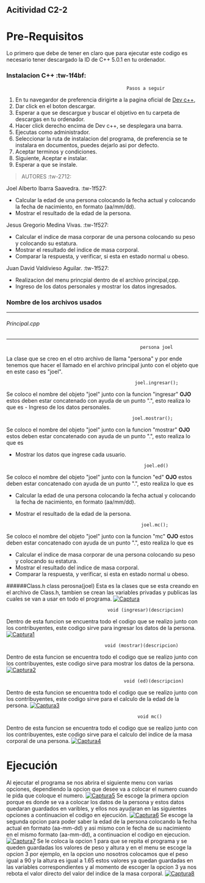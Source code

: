 Acitividad C2-2
------------------------------------------------
**Pre-Requisitos**
==
Lo primero que debe de tener en claro que para ejecutar este codigo es necesario tener descargado la ID de C++ 5.0.1 en tu ordenador.
### Instalacion C++ :tw-1f4bf:
                                                Pasos a seguir
1. En tu navegardor de preferencia dirigirte a la pagina oficial de [Dev c++](https://sourceforge.net/projects/orwelldevcpp/ "Dev c++"),
1. Dar click en el boton descargar.
1. Esperar a que se descargue y buscar el objetivo en tu carpeta de descargas en tu ordenador.
1. Hacer click derecho encima de Dev c++, se desplegara una barra.
1. Ejecutas como administrador.
1. Seleccionar la ruta de instalacion del programa, de preferencia se te instalara en documentos, puedes dejarlo asi por defecto.
1. Aceptar terminos y condiciones.
1. Siguiente, Aceptar e instalar.
1. Esperar a que se instale.

> AUTORES :tw-2712:

Joel Alberto Ibarra Saavedra. :tw-1f527:
- Calcular la edad de una persona colocando la fecha actual y colocando la fecha de nacimiento, en formato (aa/mm/dd).
- Mostrar el resultado de la edad de la persona.

Jesus Gregorio Medina Vivas. :tw-1f527:
- Calcular el indice de masa corporar de una persona colocando su peso y colocando su estatura.
- Mostrar el resultado del indice de masa corporal.
- Comparar la respuesta, y verificar, si esta en estado normal u obeso.

Juan David Valdivieso Aguilar. :tw-1f527:
- Realizacion del menu princpial dentro de el archivo principal,cpp.
- Ingreso de los datos personales  y mostrar los datos ingresados.

### Nombre de los archivos usados
-------------------------------------------------
###### Principal.cpp
-------------------------------------------------
                                                     persona joel
La clase que se creo en el otro archivo de llama "persona" y por ende tenemos que hacer el llamado en el archivo principal junto con el objeto que en este caso es "joel".

                                                   joel.ingresar();
Se coloco el nombre del objeto "joel" junto con la funcion "ingresar" **OJO** estos deben estar concatenado con ayuda de un punto ".", esto realiza lo que es - Ingreso de los datos personales.

                                                  joel.mostrar();
Se coloco el nombre del objeto "joel" junto con la funcion "mostrar" **OJO** estos deben estar concatenado con ayuda de un punto ".", esto realiza lo que es 
- Mostrar los datos que ingrese cada usuario.

                                                     joel.ed()
Se coloco el nombre del objeto "joel" junto con la funcion "ed" **OJO** estos deben estar concatenado con ayuda de un punto ".", esto realiza lo que es 
- Calcular la edad de una persona colocando la fecha actual y colocando la fecha de nacimiento, en formato (aa/mm/dd).
- Mostrar el resultado de la edad de la persona.

                                                    joel.mc();
Se coloco el nombre del objeto "joel" junto con la funcion "mc" **OJO** estos deben estar concatenado con ayuda de un punto ".", esto realiza lo que es 
- Calcular el indice de masa corporar de una persona colocando su peso y colocando su estatura.
- Mostrar el resultado del indice de masa corporal.
- Comparar la respuesta, y verificar, si esta en estado normal u obeso.

######Class.h
                                             class perosna(joel)
Esta es la clases que se esta creando en el archivo de Class.h, tambien se crean las variables privadas y publicas las cuales se van a usar en todo el programa.
<a href="https://imgbb.com/"><img src="https://i.ibb.co/zZrtrDH/Captura.png" alt="Captura" border="0"></a>

                                         void (ingresar)(descripcion)
Dentro de esta funcion se encuentra todo el codigo que se realizo junto con los contribuyentes, este codigo sirve para ingresar los datos de la persona.
<a href="https://imgbb.com/"><img src="https://i.ibb.co/QMJq6QC/Captura1.png" alt="Captura1" border="0"></a>

                                        void (mostrar)(descripcion)
Dentro de esta funcion se encuentra todo el codigo que se realizo junto con los contribuyentes, este codigo sirve para mostrar los datos de la persona.
<a href="https://imgbb.com/"><img src="https://i.ibb.co/ZMqJdyW/Captura2.png" alt="Captura2" border="0"></a>

                                               void (ed)(descripcion)
Dentro de esta funcion se encuentra todo el codigo que se realizo junto con los contribuyentes, este codigo sirve para el calculo de la edad de la persona.
<a href="https://imgbb.com/"><img src="https://i.ibb.co/zVpxtVL/Captura3.png" alt="Captura3" border="0"></a>

                                                    void mc()
Dentro de esta funcion se encuentra todo el codigo que se realizo junto con los contribuyentes, este codigo sirve para el calculo del indice de la masa corporal de una persona.
<a href="https://ibb.co/1nyP8vz"><img src="https://i.ibb.co/MhwtM2B/Captura4.png" alt="Captura4" border="0"></a>
# Ejecución
Al ejecutar el programa se nos abrira el siguiente menu con varias opciones, dependiendo la opcion que desee va a colocar el numero cuando le pida que coloque el numero.
<a href="https://ibb.co/h22Ryg3"><img src="https://i.ibb.co/nQQsbwx/Captura5.png" alt="Captura5" border="0"></a>
Se escoge la primera opcion porque es donde se va a colocar los datos de la persona y estos datos quedaran guardados en varibles, y ellos nos ayudaran en las siguientes opciones a continuacion el codigo en ejecución.
<a href="https://ibb.co/YRmRnqb"><img src="https://i.ibb.co/yftfvbV/Captura6.png" alt="Captura6" border="0"></a>
Se escoge la segunda opcion para poder saber la edad de la persona colocando la fecha actual en formato (aa-mm-dd) y asi mismo con le fecha de su nacimiento en el mismo formato (aa-mm-dd), a continuacion el codigo en ejecucion.
<a href="https://ibb.co/7Y5WJF1"><img src="https://i.ibb.co/vwGPx8j/Captura7.png" alt="Captura7" border="0"></a>
Se le coloca la opcion 1 para que se repita el programa y se queden guardadas los valores de peso y altura y en el menu se escoge la opcion 3 por ejemplo, en la opcion uno nosotros colocamos que el peso igual a 90 y la altura es igual a 1.65 estos valores ya quedan guardadas en las variables correspondientes y al momento de escoger la opcion 3 ya nos rebota el valor directo del valor del indice de la masa corporal.
<a href="https://ibb.co/Trcx3ps"><img src="https://i.ibb.co/ZNdpDt0/Captura8.png" alt="Captura8" border="0"></a>
